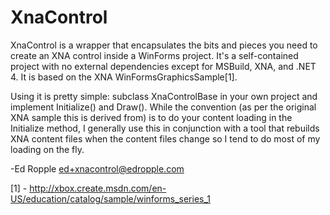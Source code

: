 XnaControl
==========

XnaControl is a wrapper that encapsulates the bits and pieces you need to
create an XNA control inside a WinForms project. It's a self-contained project
with no external dependencies except for MSBuild, XNA, and .NET 4. It is
based on the XNA WinFormsGraphicsSample[1].

Using it is pretty simple: subclass XnaControlBase in your own project and
implement Initialize() and Draw(). While the convention (as per the original
XNA sample this is derived from) is to do your content loading in the
Initialize method, I generally use this in conjunction with a tool that
rebuilds XNA content files when the content files change so I tend to do most
of my loading on the fly.


-Ed Ropple
ed+xnacontrol@edropple.com

[1] - http://xbox.create.msdn.com/en-US/education/catalog/sample/winforms_series_1
